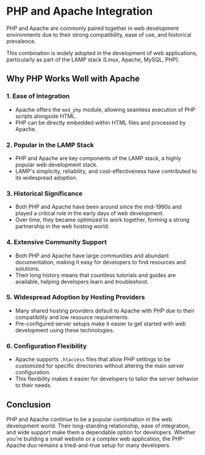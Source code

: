 # PHP and Apache Integration

PHP and Apache are commonly paired together in web development environments due to their strong compatibility, 
ease of use, and historical prevalence. 

This combination is widely adopted in the development of web applications, 
particularly as part of the LAMP stack (Linux, Apache, MySQL, PHP).

## Why PHP Works Well with Apache

### 1. **Ease of Integration**
   - Apache offers the `mod_php` module, allowing seamless execution of PHP scripts alongside HTML.
   - PHP can be directly embedded within HTML files and processed by Apache.

### 2. **Popular in the LAMP Stack**
   - PHP and Apache are key components of the LAMP stack, a highly popular web development stack.
   - LAMP's simplicity, reliability, and cost-effectiveness have contributed to its widespread adoption.

### 3. **Historical Significance**
   - Both PHP and Apache have been around since the mid-1990s and played a critical role in the early days of web development.
   - Over time, they became optimized to work together, forming a strong partnership in the web hosting world.

### 4. **Extensive Community Support**
   - Both PHP and Apache have large communities and abundant documentation, making it easy for developers to find resources and solutions.
   - Their long history means that countless tutorials and guides are available, helping developers learn and troubleshoot.

### 5. **Widespread Adoption by Hosting Providers**
   - Many shared hosting providers default to Apache with PHP due to their compatibility and low resource requirements.
   - Pre-configured server setups make it easier to get started with web development using these technologies.

### 6. **Configuration Flexibility**
   - Apache supports `.htaccess` files that allow PHP settings to be customized for specific directories without altering the main server configuration.
   - This flexibility makes it easier for developers to tailor the server behavior to their needs.


## Conclusion

PHP and Apache continue to be a popular combination in the web development world. 
Their long-standing relationship, ease of integration, and wide support make them a dependable option for developers. 
Whether you're building a small website or a complex web application, 
the PHP-Apache duo remains a tried-and-true setup for many developers.
